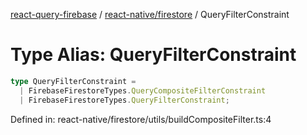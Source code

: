 [react-query-firebase](../../../modules.md) / [react-native/firestore](../index.md) / QueryFilterConstraint

# Type Alias: QueryFilterConstraint

```ts
type QueryFilterConstraint = 
  | FirebaseFirestoreTypes.QueryCompositeFilterConstraint
  | FirebaseFirestoreTypes.QueryFilterConstraint;
```

Defined in: react-native/firestore/utils/buildCompositeFilter.ts:4
